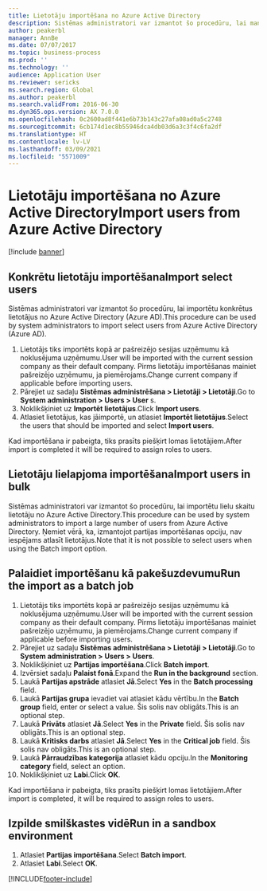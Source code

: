 ```yaml
---
title: Lietotāju importēšana no Azure Active Directory
description: Sistēmas administratori var izmantot šo procedūru, lai manuāli importētu konkrētus lietotājus vai lielu skaitu lietotāju no Azure Active Directory.
author: peakerbl
manager: AnnBe
ms.date: 07/07/2017
ms.topic: business-process
ms.prod: ''
ms.technology: ''
audience: Application User
ms.reviewer: sericks
ms.search.region: Global
ms.author: peakerbl
ms.search.validFrom: 2016-06-30
ms.dyn365.ops.version: AX 7.0.0
ms.openlocfilehash: 0c2600ad8f441e6b73b143c27afa08ad0a5c2748
ms.sourcegitcommit: 6cb174d1ec8b55946dca4db03d6a3c3f4c6fa2df
ms.translationtype: HT
ms.contentlocale: lv-LV
ms.lasthandoff: 03/09/2021
ms.locfileid: "5571009"
---
```

# <a name="import-users-from-azure-active-directory"></a><span data-ttu-id="74027-103">Lietotāju importēšana no Azure Active Directory</span><span class="sxs-lookup"><span data-stu-id="74027-103">Import users from Azure Active Directory</span></span>

[!include [banner](../../includes/banner.md)]

## <a name="import-select-users"></a><span data-ttu-id="74027-104">Konkrētu lietotāju importēšana</span><span class="sxs-lookup"><span data-stu-id="74027-104">Import select users</span></span>

<span data-ttu-id="74027-105">Sistēmas administratori var izmantot šo procedūru, lai importētu konkrētus lietotājus no Azure Active Directory (Azure AD).</span><span class="sxs-lookup"><span data-stu-id="74027-105">This procedure can be used by system administrators to import select users from Azure Active Directory (Azure AD).</span></span>

1. <span data-ttu-id="74027-106">Lietotājs tiks importēts kopā ar pašreizējo sesijas uzņēmumu kā noklusējuma uzņēmumu.</span><span class="sxs-lookup"><span data-stu-id="74027-106">User will be imported with the current session company as their default company.</span></span> <span data-ttu-id="74027-107">Pirms lietotāju importēšanas mainiet pašreizējo uzņēmumu, ja piemērojams.</span><span class="sxs-lookup"><span data-stu-id="74027-107">Change current company if applicable before importing users.</span></span>
2. <span data-ttu-id="74027-108">Pārejiet uz sadaļu **Sistēmas administrēšana > Lietotāji > Lietotāji**.</span><span class="sxs-lookup"><span data-stu-id="74027-108">Go to **System administration > Users > User** s.</span></span>
3. <span data-ttu-id="74027-109">Noklikšķiniet uz **Importēt lietotājus**.</span><span class="sxs-lookup"><span data-stu-id="74027-109">Click **Import users**.</span></span>
4. <span data-ttu-id="74027-110">Atlasiet lietotājus, kas jāimportē, un atlasiet **Importēt lietotājus**.</span><span class="sxs-lookup"><span data-stu-id="74027-110">Select the users that should be imported and select **Import users**.</span></span>

<span data-ttu-id="74027-111">Kad importēšana ir pabeigta, tiks prasīts piešķirt lomas lietotājiem.</span><span class="sxs-lookup"><span data-stu-id="74027-111">After import is completed it will be required to assign roles to users.</span></span>

## <a name="import-users-in-bulk"></a><span data-ttu-id="74027-112">Lietotāju lielapjoma importēšana</span><span class="sxs-lookup"><span data-stu-id="74027-112">Import users in bulk</span></span>

<span data-ttu-id="74027-113">Sistēmas administratori var izmantot šo procedūru, lai importētu lielu skaitu lietotāju no Azure Active Directory.</span><span class="sxs-lookup"><span data-stu-id="74027-113">This procedure can be used by system administrators to import a large number of users from Azure Active Directory.</span></span>
<span data-ttu-id="74027-114">Ņemiet vērā, ka, izmantojot partijas importēšanas opciju, nav iespējams atlasīt lietotājus.</span><span class="sxs-lookup"><span data-stu-id="74027-114">Note that it is not possible to select users when using the Batch import option.</span></span>

## <a name="run-the-import-as-a-batch-job"></a><span data-ttu-id="74027-115">Palaidiet importēšanu kā pakešuzdevumu</span><span class="sxs-lookup"><span data-stu-id="74027-115">Run the import as a batch job</span></span>
1. <span data-ttu-id="74027-116">Lietotājs tiks importēts kopā ar pašreizējo sesijas uzņēmumu kā noklusējuma uzņēmumu.</span><span class="sxs-lookup"><span data-stu-id="74027-116">User will be imported with the current session company as their default company.</span></span> <span data-ttu-id="74027-117">Pirms lietotāju importēšanas mainiet pašreizējo uzņēmumu, ja piemērojams.</span><span class="sxs-lookup"><span data-stu-id="74027-117">Change current company if applicable before importing users.</span></span>
2. <span data-ttu-id="74027-118">Pārejiet uz sadaļu **Sistēmas administrēšana > Lietotāji > Lietotāji**.</span><span class="sxs-lookup"><span data-stu-id="74027-118">Go to **System administration > Users > Users**.</span></span>
3. <span data-ttu-id="74027-119">Noklikšķiniet uz **Partijas importēšana**.</span><span class="sxs-lookup"><span data-stu-id="74027-119">Click **Batch import**.</span></span>
4. <span data-ttu-id="74027-120">Izvērsiet sadaļu **Palaist fonā**.</span><span class="sxs-lookup"><span data-stu-id="74027-120">Expand the **Run in the background** section.</span></span>
4. <span data-ttu-id="74027-121">Laukā **Partijas apstrāde** atlasiet **Jā**.</span><span class="sxs-lookup"><span data-stu-id="74027-121">Select **Yes** in the **Batch processing** field.</span></span>
6. <span data-ttu-id="74027-122">Laukā **Partijas grupa** ievadiet vai atlasiet kādu vērtību.</span><span class="sxs-lookup"><span data-stu-id="74027-122">In the **Batch group** field, enter or select a value.</span></span> <span data-ttu-id="74027-123">Šis solis nav obligāts.</span><span class="sxs-lookup"><span data-stu-id="74027-123">This is an optional step.</span></span>  
7. <span data-ttu-id="74027-124">Laukā **Privāts** atlasiet **Jā**.</span><span class="sxs-lookup"><span data-stu-id="74027-124">Select **Yes** in the **Private** field.</span></span> <span data-ttu-id="74027-125">Šis solis nav obligāts.</span><span class="sxs-lookup"><span data-stu-id="74027-125">This is an optional step.</span></span>  
8. <span data-ttu-id="74027-126">Laukā **Kritisks darbs** atlasiet **Jā**.</span><span class="sxs-lookup"><span data-stu-id="74027-126">Select **Yes** in the **Critical job** field.</span></span> <span data-ttu-id="74027-127">Šis solis nav obligāts.</span><span class="sxs-lookup"><span data-stu-id="74027-127">This is an optional step.</span></span>  
9. <span data-ttu-id="74027-128">Laukā **Pārraudzības kategorija** atlasiet kādu opciju.</span><span class="sxs-lookup"><span data-stu-id="74027-128">In the **Monitoring category** field, select an option.</span></span>
10. <span data-ttu-id="74027-129">Noklikšķiniet uz **Labi**.</span><span class="sxs-lookup"><span data-stu-id="74027-129">Click **OK**.</span></span>

<span data-ttu-id="74027-130">Kad importēšana ir pabeigta, tiks prasīts piešķirt lomas lietotājiem.</span><span class="sxs-lookup"><span data-stu-id="74027-130">After import is completed, it will be required to assign roles to users.</span></span>

## <a name="run-in-a-sandbox-environment"></a><span data-ttu-id="74027-131">Izpilde smilškastes vidē</span><span class="sxs-lookup"><span data-stu-id="74027-131">Run in a sandbox environment</span></span>
1. <span data-ttu-id="74027-132">Atlasiet **Partijas importēšana**.</span><span class="sxs-lookup"><span data-stu-id="74027-132">Select **Batch import**.</span></span>
2. <span data-ttu-id="74027-133">Atlasiet **Labi**.</span><span class="sxs-lookup"><span data-stu-id="74027-133">Select **OK**.</span></span>


[!INCLUDE[footer-include](../../../../includes/footer-banner.md)]